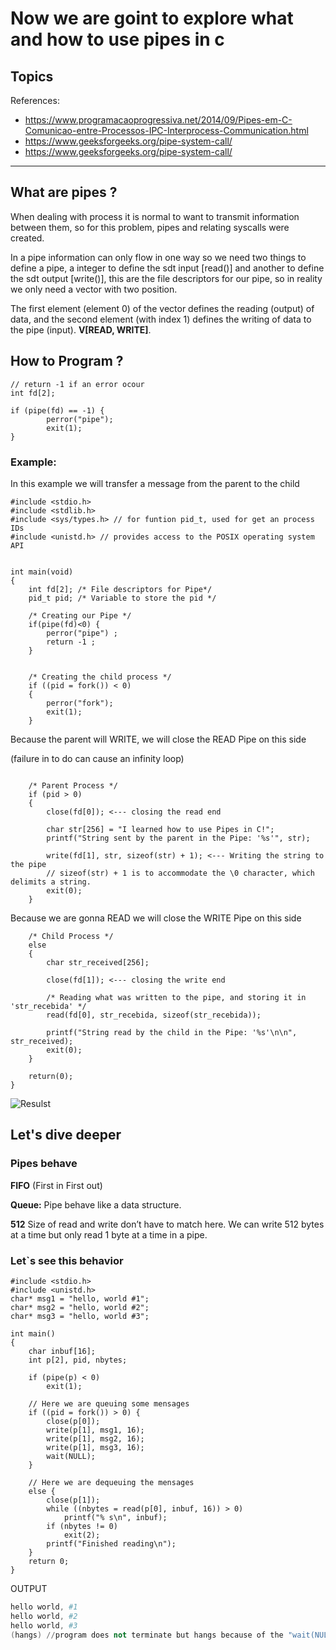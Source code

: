 # Now we are goint to explore what and how to use pipes in c

## Topics

References: 
- https://www.programacaoprogressiva.net/2014/09/Pipes-em-C-Comunicao-entre-Processos-IPC-Interprocess-Communication.html
- https://www.geeksforgeeks.org/pipe-system-call/
- https://www.geeksforgeeks.org/pipe-system-call/

---

## What are pipes ?

When dealing with process it is normal to want to transmit information between them,  so for this problem, pipes and relating syscalls  were created.

In a pipe information can only flow in one way so we need two things to define a pipe, a integer to define the sdt input [read()] and another to define the sdt output [write()], this are the file descriptors for our pipe, so in reality we only need a vector with two position.

The first element (element 0) of the vector defines the reading (output) of data, and the second element (with index 1) defines the writing of data to the pipe (input).  **V[READ, WRITE]**.

## How to Program ?
```
// return -1 if an error ocour 
int fd[2];

if (pipe(fd) == -1) {
        perror("pipe");
        exit(1);
}
```
### Example: 
In this example we will transfer a message from the parent to the child

```
#include <stdio.h> 
#include <stdlib.h>
#include <sys/types.h> // for funtion pid_t, used for get an process IDs
#include <unistd.h> // provides access to the POSIX operating system API
```

```

int main(void)
{
    int fd[2]; /* File descriptors for Pipe*/
    pid_t pid; /* Variable to store the pid */

    /* Creating our Pipe */
    if(pipe(fd)<0) {
        perror("pipe") ;
        return -1 ;
    }
```
```

    /* Creating the child process */
    if ((pid = fork()) < 0)
    {
        perror("fork");
        exit(1);
    }
```
Because the parent will WRITE, we will close the READ Pipe on this side

(failure in to do can cause an infinity loop)
```
    
    /* Parent Process */
    if (pid > 0)
    {
        close(fd[0]); <--- closing the read end

        char str[256] = "I learned how to use Pipes in C!";
        printf("String sent by the parent in the Pipe: '%s'", str);

        write(fd[1], str, sizeof(str) + 1); <--- Writing the string to the pipe
        // sizeof(str) + 1 is to accommodate the \0 character, which delimits a string.
        exit(0);
    }
```
Because we are gonna READ we will close the WRITE Pipe on this side
```
    /* Child Process */
    else
    {
        char str_received[256];
        
        close(fd[1]); <--- closing the write end

        /* Reading what was written to the pipe, and storing it in 'str_recebida' */
        read(fd[0], str_recebida, sizeof(str_recebida));

        printf("String read by the child in the Pipe: '%s'\n\n", str_received);
        exit(0);
    }

    return(0);
}
```
![Resulst](https://blogger.googleusercontent.com/img/b/R29vZ2xl/AVvXsEglptUwgF4sVwpE6raSVfIbxkP6xtgDFKRwzsJTMDwB_M0KaVLqdUDXPYbidHKyWuwnwD1qedCMyhnlvWP6-auqBEA6HAFQlWSDnr5zzWT2pVdLlFJHg7YrqFprUv6dlsVGwKbZf5lUsz4/s1600/pipes-em-c-como-enviar-string.png)



## Let's dive deeper
### Pipes behave
**FIFO**
(First in First out)

**Queue:**
Pipe behave like a data structure.  

**512**
Size of read and write don’t have to match here. We can write 512 bytes at a time but only read  1 byte at a time in a pipe.


### Let`s see this behavior
```
#include <stdio.h> 
#include <unistd.h> 
char* msg1 = "hello, world #1"; 
char* msg2 = "hello, world #2"; 
char* msg3 = "hello, world #3"; 

int main() 
{ 
	char inbuf[16]; 
	int p[2], pid, nbytes; 

	if (pipe(p) < 0) 
		exit(1); 

	// Here we are queuing some mensages
	if ((pid = fork()) > 0) { 
	    close(p[0]);
		write(p[1], msg1, 16); 
		write(p[1], msg2, 16); 
		write(p[1], msg3, 16); 
		wait(NULL); 
	} 

    // Here we are dequeuing the mensages
	else { 
		close(p[1]); 
		while ((nbytes = read(p[0], inbuf, 16)) > 0) 
			printf("% s\n", inbuf); 
		if (nbytes != 0) 
			exit(2); 
		printf("Finished reading\n"); 
	} 
	return 0; 
} 

```
OUTPUT
```S
hello world, #1
hello world, #2
hello world, #3
(hangs) //program does not terminate but hangs because of the "wait(NULL);"
```



